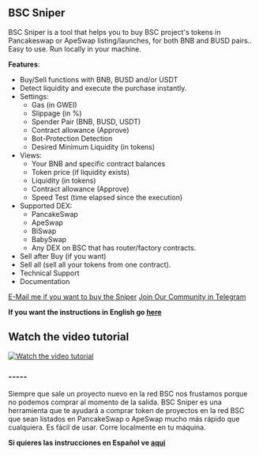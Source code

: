 <H2>BSC Sniper</H2>

BSC Sniper is a tool that helps you to buy BSC project's tokens in Pancakeswap or ApeSwap listing/launches, for both BNB and BUSD pairs.. Easy to use. Run locally in your machine.

**Features**:

  * Buy/Sell functions with BNB, BUSD and/or USDT
  * Detect liquidity and execute the purchase instantly.
  * Settings:
    * Gas (in GWEI)
    * Slippage (in %)
    * Spender Pair (BNB, BUSD, USDT)
    * Contract allowance (Approve)
    * Bot-Protection Detection
    * Desired Minimum Liquidity (in tokens)
  * Views: 
    * Your BNB and specific contract balances
    * Token price (if liquidity exists)
    * Liquidity (in tokens)
    * Contract allowance (Approve)
    * Speed Test (time elapsed since the execution)
  * Supported DEX:
    * PancakeSwap
    * ApeSwap
    * BiSwap
    * BabySwap
    * Any DEX on BSC that has router/factory contracts.
  * Sell after Buy (if you want)
  * Sell all (sell all your tokens from one contract).
  * Technical Support
  * Documentation

[E-Mail me if you want to buy the Sniper](mailto:bscsniper2022@gmail.com?subject=I%20Want%20The%Sniper)
[Join Our Community in Telegram](https://t.me/+RiiJuf9gGpxlZGUx)

**If you want the instructions in English go [here](https://github.com/BSC-Sniper/free-bsc-sniper/blob/main/README-english.md)**

<H2>Watch the video tutorial</H2>

[![Watch the video tutorial](https://img.youtube.com/vi/dTnUN82focU/0.jpg)](https://www.youtube.com/watch?v=dTnUN82focU)

### -----

Siempre que sale un proyecto nuevo en la red BSC nos frustamos porque no podemos comprar al momento de la salida. BSC Sniper es una herramienta que te ayudará a comprar token de proyectos en la red BSC que sean listados en PancakeSwap o ApeSwap mucho más rápido que cualquiera. Es fácil de usar. Corre localmente en tu máquina.

**Si quieres las instrucciones en Español ve [aqui](https://github.com/BSC-Sniper/free-bsc-sniper/blob/main/README-spanish.md)**
